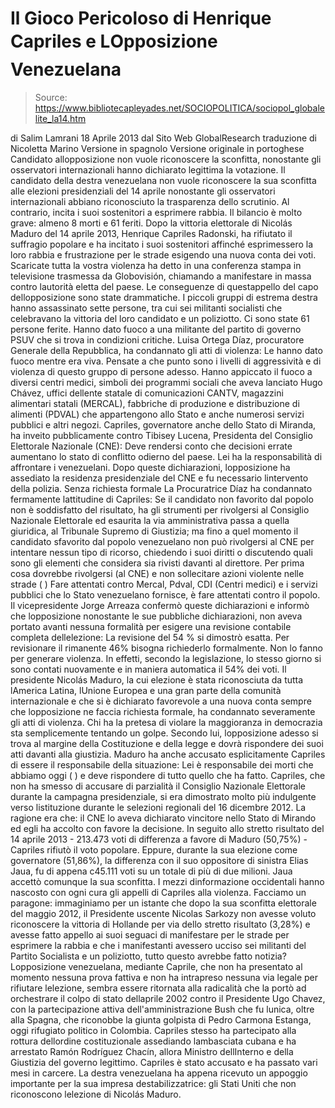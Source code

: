 # Il Gioco Pericoloso di Henrique Capriles e LOpposizione Venezuelana

> Source: https://www.bibliotecapleyades.net/SOCIOPOLITICA/sociopol_globalelite_la14.htm

di
Salim Lamrani
18 Aprile
2013
dal Sito Web
GlobalResearch
traduzione
di
Nicoletta Marino
Versione in spagnolo
Versione originale in portoghese
Candidato allopposizione non vuole riconoscere la sconfitta,
nonostante gli osservatori internazionali hanno dichiarato legittima la
votazione.
Il candidato
della destra venezuelana non vuole riconoscere la sua sconfitta alle
elezioni presidenziali del 14 aprile nonostante gli osservatori
internazionali abbiano riconosciuto la trasparenza dello scrutinio.
Al contrario,
incita i suoi sostenitori a esprimere rabbia. Il bilancio è molto grave:
almeno 8 morti e 61 feriti.
Dopo la
vittoria elettorale di Nicolás Maduro del 14 aprile 2013, Henrique
Capriles Radonski, ha rifiutato il suffragio popolare e ha incitato i
suoi sostenitori affinché esprimessero la loro rabbia e frustrazione per
le strade esigendo una nuova conta dei voti.
Scaricate
tutta la vostra violenza ha detto in una conferenza stampa in televisione
trasmessa da Globovisión, chiamando a manifestare in massa contro lautorità
eletta del paese.
Le conseguenze
di questappello del capo dellopposizione sono state drammatiche.
I piccoli
gruppi di estrema destra hanno assassinato sette persone, tra cui sei
militanti socialisti che celebravano la vittoria del loro candidato e un
poliziotto. Ci sono state 61 persone ferite. Hanno dato fuoco a una
militante del partito di governo PSUV che si trova in condizioni critiche.
Luisa
Ortega Díaz,
procuratore Generale della Repubblica, ha condannato gli atti di violenza:
Le hanno
dato fuoco mentre era viva. Pensate a che punto sono i livelli di
aggressività e di violenza di questo gruppo di persone adesso.
Hanno
appiccato il fuoco a diversi centri medici, simboli dei programmi sociali
che aveva lanciato Hugo Chávez, uffici dellente statale di
comunicazioni CANTV, magazzini alimentari statali (MERCAL), fabbriche di
produzione e distribuzione di alimenti (PDVAL) che appartengono allo Stato e
anche numerosi servizi pubblici e altri negozi.
Capriles,
governatore anche dello Stato di Miranda, ha inveito pubblicamente contro
Tibisey Lucena, Presidenta del Consiglio Elettorale Nazionale (CNE):
Deve
rendersi conto che decisioni errate aumentano lo stato di conflitto
odierno del paese. Lei ha la responsabilità di affrontare i
venezuelani.
Dopo queste
dichiarazioni, lopposizione ha assediato la residenza presidenziale del CNE
e fu necessario lintervento della polizia.
Senza richiesta formale
La
Procuratrice Díaz ha condannato fermamente lattitudine di Capriles:
Se il
candidato non favorito dal popolo non è soddisfatto del risultato, ha
gli strumenti per rivolgersi al Consiglio Nazionale Elettorale ed
esaurita la via amministrativa passa a quella giuridica, al Tribunale
Supremo di Giustizia; ma fino a quel momento il candidato sfavorito dal
popolo venezuelano non può rivolgersi al CNE per intentare nessun tipo
di ricorso, chiedendo i suoi diritti o discutendo quali sono gli
elementi che considera sia rivisti davanti al direttore.
Per prima cosa
dovrebbe rivolgersi (al CNE) e non sollecitare azioni violente nelle strade
(
) Fare attentati contro Mercal, Pdval, CDI (Centri medici) e i servizi
pubblici che lo Stato venezuelano fornisce, è fare attentati contro il
popolo.
Il
vicepresidente Jorge Arreaza confermò queste dichiarazioni e informò
che lopposizione nonostante le sue pubbliche dichiarazioni, non aveva
portato avanti nessuna formalità per esigere una revisione contabile
completa dellelezione:
La
revisione del 54 % si dimostrò esatta. Per revisionare il rimanente 46%
bisogna richiederlo formalmente. Non lo fanno per generare violenza.
In effetti,
secondo la legislazione, lo stesso giorno si sono contati nuovamente e in
maniera automatica il 54% dei voti.
Il presidente
Nicolás Maduro, la cui elezione è stata riconosciuta da tutta
lAmerica Latina, lUnione Europea e una gran parte della comunità
internazionale e che si è dichiarato favorevole a una nuova conta sempre che
lopposizione ne faccia richiesta formale, ha condannato severamente gli
atti di violenza.
Chi ha
la pretesa di violare la maggioranza in democrazia sta semplicemente
tentando un golpe.
Secondo lui,
lopposizione adesso si trova al margine della Costituzione e della legge
e dovrà rispondere dei suoi atti davanti alla giustizia.
Maduro ha
anche accusato esplicitamente Capriles di essere il responsabile della
situazione:
Lei è
responsabile dei morti che abbiamo oggi (
) e deve rispondere di tutto
quello che ha fatto.
Capriles, che
non ha smesso di accusare di parzialità il Consiglio Nazionale Elettorale
durante la campagna presidenziale, si era dimostrato molto più indulgente
verso listituzione durante le selezioni regionali del 16 dicembre 2012.
La ragione era
che:
il CNE lo
aveva dichiarato vincitore nello Stato di Mirando ed egli ha accolto con
favore la decisione.
In seguito
allo stretto risultato del 14 aprile 2013 - 213.473 voti di differenza a
favore di Maduro (50,75%) - Capriles rifiutò il voto popolare.
Eppure,
durante la sua elezione come governatore (51,86%), la differenza con il suo
oppositore di sinistra Elias Jaua, fu di appena c45.111 voti su un totale di
più di due milioni. Jaua accettò comunque la sua sconfitta.
I
mezzi
dinformazione occidentali
hanno nascosto con ogni cura gli appelli di Capriles alla violenza.
Facciamo un
paragone: immaginiamo per un istante che dopo la sua sconfitta elettorale
del maggio 2012, il Presidente uscente Nicolas Sarkozy non avesse voluto
riconoscere la vittoria di Hollande per via dello stretto risultato (3,28%)
e avesse fatto appello ai suoi seguaci di manifestare per le strade per
esprimere la rabbia e che i manifestanti avessero ucciso sei militanti del
Partito Socialista e un poliziotto, tutto questo avrebbe fatto notizia?
Lopposizione
venezuelana, mediante Caprile, che non ha presentato al momento nessuna
prova fattiva e non ha intrapreso nessuna via legale per rifiutare
lelezione, sembra essere ritornata alla radicalità che la portò ad
orchestrare il colpo di stato dellaprile 2002 contro il Presidente Ugo
Chavez, con la partecipazione attiva
dell'amministrazione
Bush
che fu lunica, oltre alla Spagna, che riconobbe la giunta golpista di
Pedro Carmona Estanga, oggi rifugiato politico in Colombia.
Capriles
stesso ha partecipato alla rottura dellordine costituzionale assediando
lambasciata cubana e ha arrestato Ramón Rodríguez Chacín, allora
Ministro dellInterno e della Giustizia del governo legittimo.
Capriles è
stato accusato e ha passato vari mesi in carcere.
La destra venezuelana ha appena ricevuto un appoggio importante per la sua
impresa destabilizzatrice: gli Stati Uniti che non riconoscono lelezione
di Nicolás Maduro.
